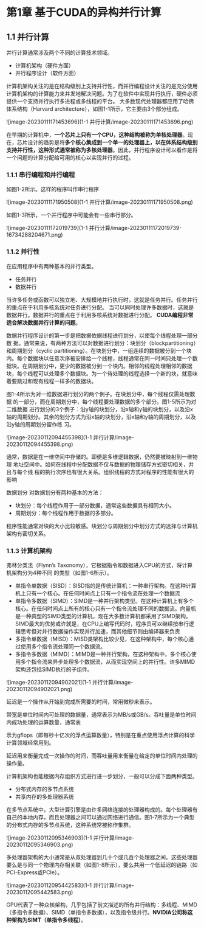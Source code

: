 # 第1章 基于CUDA的异构并行计算

## 1.1 并行计算

并行计算通常涉及两个不同的计算技术领域。

* 计算机架构（硬件方面）
* 并行程序设计（软件方面）

计算机架构关注的是在结构级别上支持并行性，而并行编程设计关注的是充分使用计算机架构的计算能力来并发地解决问题。为了在软件中实现并行执行，硬件必须提供一个支持并行执行多进程或多线程的平台。
大多数现代处理器都应用了哈佛体系结构（Harvard architecture），如图1-1所示，它主要由3个部分组成。

![image-20230111171453696](1-1 并行计算/image-20230111171453696.png)

在早期的计算机中，**一个芯片上只有一个CPU，这种结构被称为单核处理器**。现在，芯片设计的趋势是将**多个核心集成到一个单一的处理器上，以在体系结构级别支持并行性，这种形式通常被称为多核处理器**。因此，并行程序设计可以看作是将一个问题的计算分配给可用的核心以实现并行的过程。

### 1.1.1 串行编程和并行编程

如图1-2所示。这样的程序叫作串行程序

![image-20230111171950508](1-1 并行计算/image-20230111171950508.png)

如图1-3所示，一个并行程序中可能会有一些串行部分。

![image-20230111172019739](1-1 并行计算/image-20230111172019739-16734288204671.png)

### 1.1.2 并行性

在应用程序中有两种基本的并行类型。

* 任务并行
* 数据并行

当许多任务或函数可以独立地、大规模地并行执行时，这就是任务并行。任务并行的重点在于利用多核系统对任务进行分配。
当可以同时处理许多数据时，这就是数据并行。数据并行的重点在于利用多核系统对数据进行分配。
**CUDA编程非常适合解决数据并行计算的问题**。

数据并行程序设计的第一步是把数据依据线程进行划分，以使每个线程处理一部分数
据。通常来说，有两种方法可以对数据进行划分：块划分（blockpartitioning）和周期划分（cyclic partitioning）。在块划分中，一组连续的数据被分到一个块内。每个数据块以任意次序被安排给一个线程，线程通常在同一时间只处理一个数据块。在周期划分中，更少的数据被分到一个块内。相邻的线程处理相邻的数据块，每个线程可以处理多个数据块。为一个待处理的线程选择一个新的块，就意味着要跳过和现有线程一样多的数据块。

图1-4所示为对一维数据进行划分的两个例子。在块划分中，每个线程仅需处理数据
的一部分，而在周期划分中，每个线程要处理数据的多个部分。图1-5所示为对二维数据
进行划分的3个例子：沿y轴的块划分，沿x轴和y轴的块划分，以及沿x轴的周期划分。其余的划分方式为沿x轴的块划分，沿x轴和y轴的周期划分，以及沿y轴的周期划分留作练
习。

![image-20230112094455398](1-1 并行计算/image-20230112094455398.png)

通常，数据是在一维空间中存储的。即便是多维逻辑数据，仍然要被映射到一维物理
地址空间中。如何在线程中分配数据不仅与数据的物理储存方式密切相关，并且与每个线
程的执行次序也有很大关系。组织线程的方式对程序的性能有很大的影响

数据划分
对数据划分有两种基本的方法：

* 块划分：每个线程作用于一部分数据，通常这些数据具有相同大小。
* 周期划分：每个线程作用于数据的多部分。

程序性能通常对块的大小比较敏感。块划分与周期划分中划分方式的选择与计算机架构有密切关系。

### 1.1.3 计算机架构

弗林分类法（Flynn’s Taxonomy），它根据指令和数据进入CPU的方式，将计算机架构分为4种不同
的类型（如图1-6所示）。

* 单指令单数据（SISD）：SISD指的是传统计算机：一种串行架构。在这种计算机上只有一个核心。在任何时间点上只有一个指令流在处理一个数据流
* 单指令多数据（SIMD）：SIMD是一种并行架构类型。在这种计算机上有多个核心。在任何时间点上所有的核心只有一个指令流处理不同的数据流。向量机是一种典型的SIMD类型的计算机，现在大多数计算机都采用了SIMD架构。SIMD最大的优势或许就是，在CPU上编写代码时，程序员可以继续按串行逻辑思考但对并行数据操作实现并行加速，而其他细节则由编译器来负责
* 多指令单数据（MISD）：MISD类架构比较少见，在这种架构中，每个核心通过使用多个指令流处理同一个数据流。
* 多指令多数据（MIMD）：MIMD是一种并行架构，在这种架构中，多个核心使用多个指令流来异步处理多个数据流，从而实现空间上的并行性。许多MIMD架构还包括SIMD执行的子组件。

![image-20230112094902021](1-1 并行计算/image-20230112094902021.png)

延迟是一个操作从开始到完成所需要的时间，常用微秒来表示。

带宽是单位时间内可处理的数据量，通常表示为MB/s或GB/s。吞吐量是单位时间内成功处理的运算数量，通常表

示为gflops（即每秒十亿次的浮点运算数量），特别是在重点使用浮点计算的科学计算领域经常用到。

延迟用来衡量完成一次操作的时间，而吞吐量用来衡量在给定的单位时间内处理的操作量。

计算机架构也能根据内存组织方式进行进一步划分，一般可以分成下面两种类型。

* 分布式内存的多节点系统
* 共享内存的多处理器系统

在多节点系统中，大型计算引擎是由许多网络连接的处理器构成的。每个处理器有自己的本地内存，而且处理器之间可以通过网络进行通信。图1-7所示为一个典型的分布式内存的多节点系统，这种系统常被称作集群。

![image-20230112095346903](1-1 并行计算/image-20230112095346903.png)

多处理器架构的大小通常是从双处理器到几十个或几百个处理器之间。这些处理器要么是与同一个物理内存相关联（如图1-8所示），要么共用一个低延迟的链路（如PCI-Express或PCIe）。

![image-20230112095442583](1-1 并行计算/image-20230112095442583.png)

GPU代表了一种众核架构，几乎包括了前文描述的所有并行结构：多线程、MIMD（多指令多数据）、SIMD（单指令多数据），以及指令级并行。**NVIDIA公司称这种架构为SIMT（单指令多线程）**。



## 